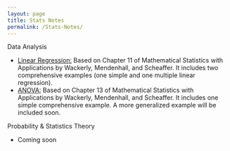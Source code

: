 ```yaml
---
layout: page
title: Stats Notes
permalink: /Stats-Notes/
---
```

Data Analysis
* [Linear Regression:](https://czsding40925.github.io/Linear-Regression) Based on Chapter 11 of Mathematical Statistics with Applications by Wackerly, Mendenhall, and Scheaffer. It includes two comprehensive examples (one simple and one multiple linear regression). <br>
* [ANOVA:](https://czsding40925.github.io/ANOVA) Based on Chapter 13 of Mathematical Statistics with Applications by Wackerly, Mendenhall, and Scheaffer. It includes one simple comprehensive example. A more generalized example will be included soon. <br>

Probability & Statistics Theory
* Coming soon